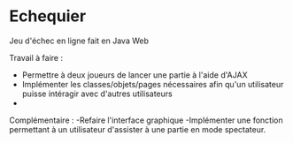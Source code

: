 Echequier
=========

Jeu d'échec en ligne fait en Java Web

Travail à faire : 
 - Permettre à deux joueurs de lancer une partie à l'aide d'AJAX
 - Implémenter les classes/objets/pages nécessaires afin qu'un utilisateur puisse intéragir avec d'autres utilisateurs
 - 
Complémentaire : 
 -Refaire l'interface graphique
 -Implémenter une fonction permettant à un utilisateur d'assister à une partie en mode spectateur. 
